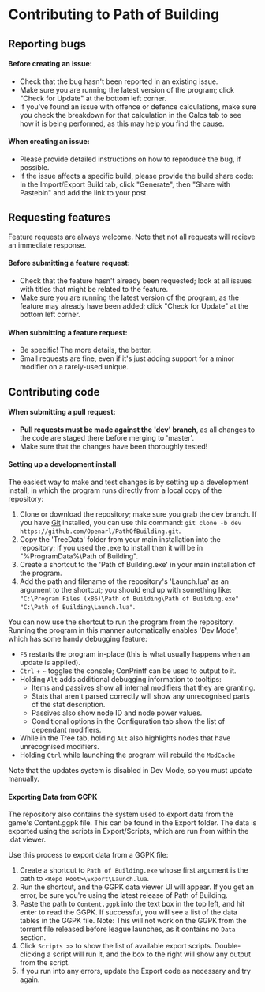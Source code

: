# Contributing to Path of Building

## Reporting bugs

#### Before creating an issue:
* Check that the bug hasn't been reported in an existing issue.
* Make sure you are running the latest version of the program; click "Check for Update" at the bottom left corner.
* If you've found an issue with offence or defence calculations, make sure you check the breakdown for that calculation in the Calcs tab to see how it is being performed, as this may help you find the cause.

#### When creating an issue:
* Please provide detailed instructions on how to reproduce the bug, if possible.
* If the issue affects a specific build, please provide the build share code: In the Import/Export Build tab, click "Generate", then "Share with Pastebin" and add the link to your post.

## Requesting features
Feature requests are always welcome. Note that not all requests will recieve an immediate response.

#### Before submitting a feature request:
* Check that the feature hasn't already been requested; look at all issues with titles that might be related to the feature.
* Make sure you are running the latest version of the program, as the feature may already have been added; click "Check for Update" at the bottom left corner.

#### When submitting a feature request:
* Be specific! The more details, the better.
* Small requests are fine, even if it's just adding support for a minor modifier on a rarely-used unique.

## Contributing code

#### When submitting a pull request:
* **Pull requests must be made against the 'dev' branch**, as all changes to the code are staged there before merging to 'master'.
* Make sure that the changes have been thoroughly tested!

#### Setting up a development install

The easiest way to make and test changes is by setting up a development install, in which the program runs directly from a local copy of the repository:
1. Clone or download the repository; make sure you grab the dev branch. If you have [Git](https://git-scm.com/) installed, you can use this command: `git clone -b dev https://github.com/Openarl/PathOfBuilding.git`.
2. Copy the 'TreeData' folder from your main installation into the repository; if you used the .exe to install then it will be in "%ProgramData%\Path of Building".
3. Create a shortcut to the 'Path of Building.exe' in your main installation of the program.
4. Add the path and filename of the repository's 'Launch.lua' as an argument to the shortcut; you should end up with something like: `"C:\Program Files (x86)\Path of Building\Path of Building.exe" "C:\Path of Building\Launch.lua"`.

You can now use the shortcut to run the program from the repository. Running the program in this manner automatically enables 'Dev Mode', which has some handy debugging feature:
* `F5` restarts the program in-place (this is what usually happens when an update is applied).
* `Ctrl` + `~` toggles the console; ConPrintf can be used to output to it.
* Holding `Alt` adds additional debugging information to tooltips:
  * Items and passives show all internal modifiers that they are granting.
  * Stats that aren't parsed correctly will show any unrecognised parts of the stat description.
  * Passives also show node ID and node power values.
  * Conditional options in the Configuration tab show the list of dependant modifiers.
* While in the Tree tab, holding `Alt` also highlights nodes that have unrecognised modifiers.
* Holding `Ctrl` while launching the program will rebuild the `ModCache`

Note that the updates system is disabled in Dev Mode, so you must update manually.

#### Exporting Data from GGPK

The repository also contains the system used to export data from the game's Content.ggpk file. This can be found in the Export folder. The data is exported using the scripts in Export/Scripts, which are run from within the .dat viewer.

Use this process to export data from a GGPK file:

1. Create a shortcut to `Path of Building.exe` whose first argument is the path to `<Repo Root>\Export\Launch.lua`.
2. Run the shortcut, and the GGPK data viewer UI will appear. If you get an error, be sure you're using the latest release of Path of Building.
3. Paste the path to `Content.ggpk` into the text box in the top left, and hit enter to read the GGPK. If successful, you will see a list of the data tables in the GGPK file. Note: This will not work on the GGPK from the torrent file released before league launches, as it contains no `Data` section.
4. Click `Scripts >>` to show the list of available export scripts. Double-clicking a script will run it, and the box to the right will show any output from the script.
5. If you run into any errors, update the Export code as necessary and try again.

